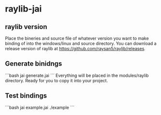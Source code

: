 # raylib-jai


## raylib version
Place the bineries and source file of whatever version you want to make binding of into the windows/linux and source directory. You can download a release version of raylib at https://github.com/raysan5/raylib/releases.

## Generate binidngs 

´´´bash
jai generate.jai
´´´
Everything will be placed in the modules/raylib directory. Ready for you to copy it into your project.

## Test bindings
´´´bash
jai example.jai
./example
´´´
